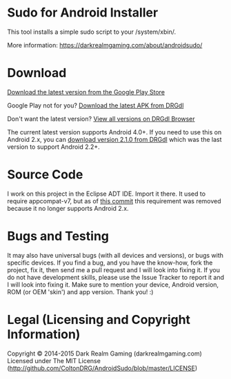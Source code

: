 Sudo for Android Installer
==========================

This tool installs a simple sudo script to your /system/xbin/.

More information: https://darkrealmgaming.com/about/androidsudo/


Download
========

[Download the latest version from the Google Play Store](https://play.google.com/store/apps/details?id=com.darkrealmgaming.androidsudo)

Google Play not for you? [Download the latest APK from DRGdl](https://dl.darkrealmgaming.com/development/android/sudoinstaller/latest.php)

Don't want the latest version? [View all versions on DRGdl Browser](https://dl.darkrealmgaming.com/development/android/sudoinstaller/)



The current latest version supports Android 4.0+. If you need to use this on Android 2.x, you can [download version 2.1.0 from DRGdl](https://dl.darkrealmgaming.com/development/android/sudoinstaller/androidsudo-210.apk) which was the last version to support Android 2.2+.


Source Code
===========

I work on this project in the Eclipse ADT IDE. Import it there. It used to require appcompat-v7, but as of [this commit](https://github.com/ColtonDRG/AndroidSudo/commit/e9047209958b9fa87ffbf06a854a40c055b76d89) this requirement was removed because it no longer supports Android 2.x.


Bugs and Testing
================

It may also have universal bugs (with all devices and versions), or bugs with specific devices. If you find a bug, and you have the know-how, fork the project, fix it, then send me a pull request and I will look into fixing it. If you do not have development skills, please use the Issue Tracker to report it and I will look into fixing it. Make sure to mention your device, Android version, ROM (or OEM 'skin') and app version. Thank you! :)


Legal (Licensing and Copyright Information)
===========================================

Copyright &copy; 2014-2015 Dark Realm Gaming (darkrealmgaming.com)
<br>
Licensed under The MIT License (http://github.com/ColtonDRG/AndroidSudo/blob/master/LICENSE)
